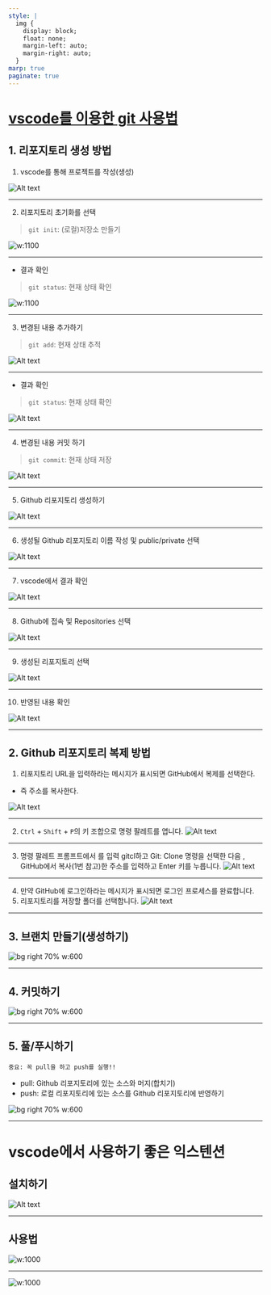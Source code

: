 ```yaml
---
style: |
  img {
    display: block;
    float: none;
    margin-left: auto;
    margin-right: auto;
  }
marp: true
paginate: true
---
```

# [vscode를 이용한 git 사용법](https://learn.microsoft.com/ko-kr/azure/developer/javascript/how-to/with-visual-studio-code/clone-github-repository?tabs=activity-bar)

## 1. 리포지토리 생성 방법 
1. vscode를 통해 프로젝트를 작성(생성)

![Alt text](./img/vscode/image-5.png)

---
2. 리포지토리 초기화를 선택 
>  `git init`: (로컬)저장소 만들기 

![w:1100](./img/vscode/image-6.png)

---
- 결과 확인 
> `git status`: 현재 상태 확인 

![w:1100](./img/vscode/image-7.png)

---
3. 변경된 내용 추가하기 
> `git add`: 현재 상태 추적 

![Alt text](./img/vscode/image-8.png)

---
- 결과 확인 
> `git status`: 현재 상태 확인 

![Alt text](./img/vscode/image-9.png)

---
4. 변경된 내용 커밋 하기 
> `git commit`: 현재 상태 저장

![Alt text](./img/vscode/image-10.png)

---
5. Github 리포지토리 생성하기 

![Alt text](./img/vscode/image-11.png)

---
6. 생성될 Github 리포지토리 이름 작성 및 public/private 선택 

![Alt text](./img/vscode/image-12.png)

---
7. vscode에서 결과 확인 

![Alt text](./img/vscode/image-13.png)

---
8. Github에 접속 및 Repositories 선택 

![Alt text](./img/vscode/image-14.png)

---
9. 생성된 리포지토리 선택 

![Alt text](./img/vscode/image-15.png)

---
10. 반영된 내용 확인 

![Alt text](./img/vscode/image-16.png)

---
## 2. Github 리포지토리 복제 방법
1. 리포지토리 URL을 입력하라는 메시지가 표시되면 GitHub에서 복제를 선택한다. 
  - 즉 주소를 복사한다.

![Alt text](./img/vscode/image-2.png)

---
2. `Ctrl` + `Shift` + `P`의 키 조합으로 명령 팔레트를 엽니다.
![Alt text](./img/vscode/image-1.png)

---
3. 명령 팔레트 프롬프트에서 를 입력 gitcl하고 Git: Clone 명령을 선택한 다음 , GitHub에서 복사(1번 참고)한 주소를 입력하고 Enter 키를 누릅니다.
![Alt text](./img/vscode/image-3.png)

---
4. 만약 GitHub에 로그인하라는 메시지가 표시되면 로그인 프로세스를 완료합니다.
5. 리포지토리를 저장할 폴더를 선택합니다.
![Alt text](./img/vscode/image-4.png)

---
## 3. 브랜치 만들기(생성하기)
![bg right 70% w:600](./img/vscode/image-17.png)

---
## 4. 커밋하기 
![bg right 70% w:600](./img/vscode/image-18.png)

---
## 5. 풀/푸시하기 
`중요: 꼭 pull을 하고 push를 실행!!`

- pull: Github 리포지토리에 있는 소스와 머지(합치기)
- push: 로컬 리포지토리에 있는 소스를 Github 리포지토리에 반영하기 

![bg right 70% w:600](./img/vscode/image-19.png)

---
# vscode에서 사용하기 좋은 익스텐션 

## 설치하기 
![Alt text](./img/vscode/image-20.png)

---
## 사용법 

![w:1000](./img/vscode/image-21.png)

---
![w:1000](./img/vscode/image-22.png)


